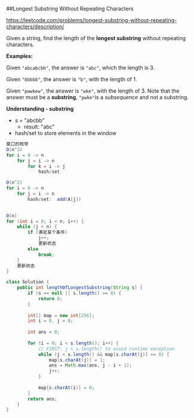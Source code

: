 ##Longest Substring Without Repeating Characters

https://leetcode.com/problems/longest-substring-without-repeating-characters/description/

Given a string, find the length of the **longest substring** without repeating characters.

**Examples:**

Given `"abcabcbb"`, the answer is `"abc"`, which the length is 3.

Given `"bbbbb"`, the answer is `"b"`, with the length of 1.

Given `"pwwkew"`, the answer is `"wke"`, with the length of 3. Note that the answer must be a **substring**, `"pwke"`is a *subsequence* and not a substring.





**Understanding - substring**

* s = "abcbb"
  * result: "abc"
* hash/set to store elements in the window



```java
窗口的枚举
O(n^3)
for i = 0 -> n
	for j = i -> n
		for k = i -> j
			hash/set

O(n^2)
for i = 0 -> n
	for j = i -> n
		hash/set:  add(A[j])

      
O(n)
for (int i = 0; i < n; i++) {      
	while (j < n) {
        if (满足某个条件)
          	j++;
            更新状态
        else 
            break;
    }
    更新状态
}
```





```java
class Solution {
    public int lengthOfLongestSubstring(String s) {
        if (s == null || s.length() == 0) {
            return 0;
        }
        
        int[] map = new int[256];
        int i = 0, j = 0;
        
        int ans = 0;
        
        for (i = 0; i < s.length(); i++) {
            // FIRST: j < s.length() to avoid runtime exception
            while (j < s.length() && map[s.charAt(j)] == 0) {
                map[s.charAt(j)] = 1;
                ans = Math.max(ans, j - i + 1);
                j++;
            }
            
            map[s.charAt(i)] = 0;
        }
        return ans;
    }
}

```


